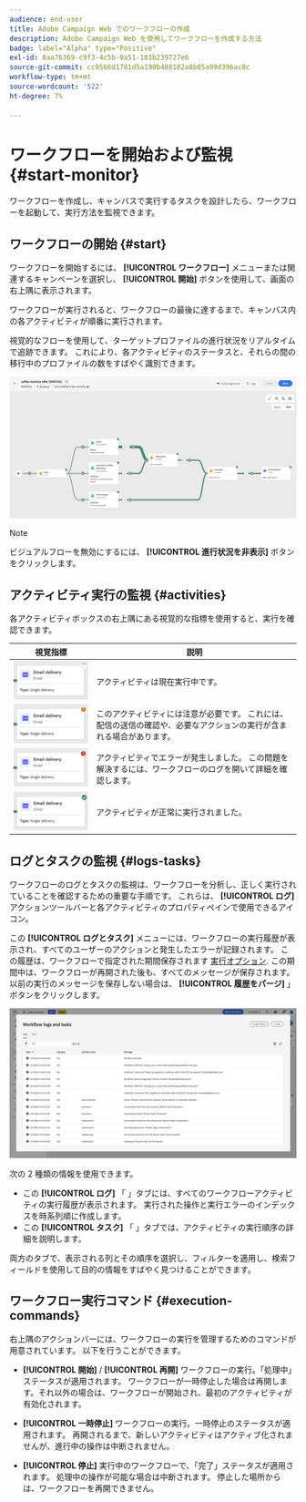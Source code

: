 ```yaml
---
audience: end-user
title: Adobe Campaign Web でのワークフローの作成
description: Adobe Campaign Web を使用してワークフローを作成する方法
badge: label="Alpha" type="Positive"
exl-id: 8aa76369-c9f3-4c5b-9a51-101b239727e6
source-git-commit: cc9566d1781d5a190b488182a8b05a99d396ac8c
workflow-type: tm+mt
source-wordcount: '522'
ht-degree: 7%

---
```


# ワークフローを開始および監視 {#start-monitor}

ワークフローを作成し、キャンバスで実行するタスクを設計したら、ワークフローを起動して、実行方法を監視できます。

## ワークフローの開始 {#start}

ワークフローを開始するには、 **[!UICONTROL ワークフロー]** メニューまたは関連するキャンペーンを選択し、 **[!UICONTROL 開始]** ボタンを使用して、画面の右上隅に表示されます。

ワークフローが実行されると、ワークフローの最後に達するまで、キャンバス内の各アクティビティが順番に実行されます。

視覚的なフローを使用して、ターゲットプロファイルの進行状況をリアルタイムで追跡できます。 これにより、各アクティビティのステータスと、それらの間の移行中のプロファイルの数をすばやく識別できます。

![](assets/workflow-execution.png)

>[!NOTE]
>
>ビジュアルフローを無効にするには、 **[!UICONTROL 進行状況を非表示]** ボタンをクリックします。

## アクティビティ実行の監視 {#activities}

各アクティビティボックスの右上隅にある視覚的な指標を使用すると、実行を確認できます。

| 視覚指標 | 説明 |
|-----|------------|
| ![](assets/activity-status-pending.png) | アクティビティは現在実行中です。 |
| ![](assets/activity-status-orange.png) | このアクティビティには注意が必要です。 これには、配信の送信の確認や、必要なアクションの実行が含まれる場合があります。 |
| ![](assets/activity-status-red.png) | アクティビティでエラーが発生しました。 この問題を解決するには、ワークフローのログを開いて詳細を確認します。 |
| ![](assets/activity-status-green.png) | アクティビティが正常に実行されました。 |

## ログとタスクの監視 {#logs-tasks}

ワークフローのログとタスクの監視は、ワークフローを分析し、正しく実行されていることを確認するための重要な手順です。 これらは、 **[!UICONTROL ログ]** アクションツールバーと各アクティビティのプロパティペインで使用できるアイコン。

この **[!UICONTROL ログとタスク]** メニューには、ワークフローの実行履歴が表示され、すべてのユーザーのアクションと発生したエラーが記録されます。 この履歴は、ワークフローで指定された期間保存されます [実行オプション](workflow-settings.md). この期間中は、ワークフローが再開された後も、すべてのメッセージが保存されます。 以前の実行のメッセージを保存しない場合は、 **[!UICONTROL 履歴をパージ]** 」ボタンをクリックします。

![](assets/workflow-logs.png)

次の 2 種類の情報を使用できます。

* この **[!UICONTROL ログ]** 「 」タブには、すべてのワークフローアクティビティの実行履歴が表示されます。 実行された操作と実行エラーのインデックスを時系列順に作成します。
* この **[!UICONTROL タスク]** 「 」タブでは、アクティビティの実行順序の詳細を説明します。

両方のタブで、表示される列とその順序を選択し、フィルターを適用し、検索フィールドを使用して目的の情報をすばやく見つけることができます。

## ワークフロー実行コマンド {#execution-commands}

右上隅のアクションバーには、ワークフローの実行を管理するためのコマンドが用意されています。 以下を行うことができます。

* **[!UICONTROL 開始]** / **[!UICONTROL 再開]** ワークフローの実行。「処理中」ステータスが適用されます。 ワークフローが一時停止した場合は再開します。それ以外の場合は、ワークフローが開始され、最初のアクティビティが有効化されます。

* **[!UICONTROL 一時停止]** ワークフローの実行。一時停止のステータスが適用されます。 再開されるまで、新しいアクティビティはアクティブ化されませんが、進行中の操作は中断されません。

* **[!UICONTROL 停止]** 実行中のワークフローで、「完了」ステータスが適用されます。 処理中の操作が可能な場合は中断されます。 停止した場所からは、ワークフローを再開できません。
